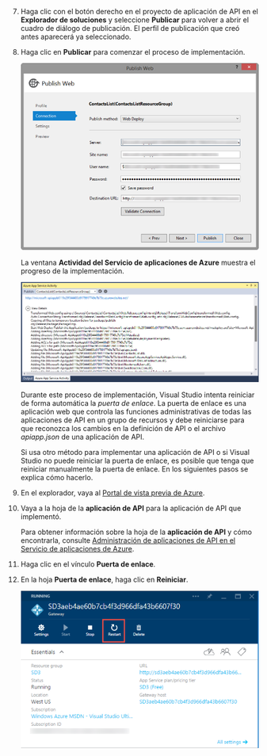 7. Haga clic con el botón derecho en el proyecto de aplicación de API en el **Explorador de soluciones** y seleccione **Publicar** para volver a abrir el cuadro de diálogo de publicación. El perfil de publicación que creó antes aparecerá ya seleccionado. 

9. Haga clic en **Publicar** para comenzar el proceso de implementación.

	![Implementación de la aplicación de API](./media/app-service-api-pub-web-deploy/26-5-deployment-success-v3.png)

	La ventana **Actividad del Servicio de aplicaciones de Azure** muestra el progreso de la implementación.

	![Notificación de estado de la ventana de actividad del Servicio de aplicaciones de Azure](./media/app-service-api-pub-web-deploy/26-5-deployment-success-v4.png)

	Durante este proceso de implementación, Visual Studio intenta reiniciar de forma automática la *puerta de enlace*. La puerta de enlace es una aplicación web que controla las funciones administrativas de todas las aplicaciones de API en un grupo de recursos y debe reiniciarse para que reconozca los cambios en la definición de API o el archivo *apiapp.json* de una aplicación de API.
 
	Si usa otro método para implementar una aplicación de API o si Visual Studio no puede reiniciar la puerta de enlace, es posible que tenga que reiniciar manualmente la puerta de enlace. En los siguientes pasos se explica cómo hacerlo.

1. En el explorador, vaya al [Portal de vista previa de Azure](https://portal.azure.com).

2. Vaya a la hoja de la **aplicación de API** para la aplicación de API que implementó.

	Para obtener información sobre la hoja de la **aplicación de API** y cómo encontrarla, consulte [Administración de aplicaciones de API en el Servicio de aplicaciones de Azure](../articles/app-service-api/app-service-api-manage-in-portal.md).

4. Haga clic en el vínculo **Puerta de enlace**.

3. En la hoja **Puerta de enlace**, haga clic en **Reiniciar**.

	![](./media/app-service-api-pub-web-deploy/restartgateway.png)

<!---HONumber=Oct15_HO3-->